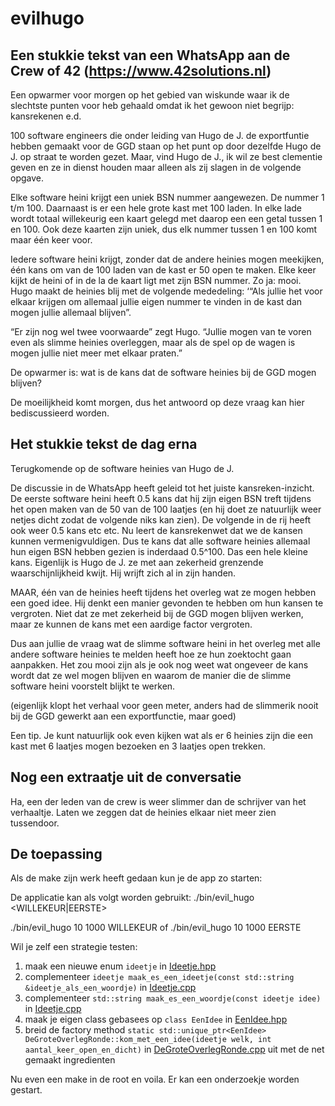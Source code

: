 # evilhugo

## Een stukkie tekst van een WhatsApp aan de Crew of 42 (https://www.42solutions.nl)

Een opwarmer voor morgen op het gebied van wiskunde waar ik de slechtste punten voor heb gehaald omdat ik het gewoon niet begrijp: kansrekenen e.d.

100 software engineers die onder leiding van Hugo de J. de exportfuntie hebben gemaakt voor de GGD staan op het punt op door dezelfde Hugo de J. op straat te worden gezet. Maar, vind Hugo de J., ik wil ze best clementie geven en ze in dienst houden maar alleen als zij slagen in de volgende opgave.

Elke software heini krijgt een uniek BSN nummer aangewezen. De nummer 1 t/m 100. Daarnaast is er een hele grote kast met 100 laden. In elke lade wordt totaal willekeurig een kaart gelegd met daarop een een getal tussen 1 en 100. Ook deze kaarten zijn uniek, dus elk nummer tussen 1 en 100 komt maar één keer voor.

Iedere software heini krijgt, zonder dat de andere heinies mogen meekijken, één kans om van de 100 laden van de kast er 50 open te maken. Elke keer kijkt de heini of in de la de kaart ligt met zijn BSN nummer. Zo ja: mooi. Hugo maakt de heinies blij met de volgende mededeling: ‘“Als jullie het voor elkaar krijgen om allemaal jullie eigen nummer te vinden in de kast dan mogen jullie allemaal blijven”.

“Er zijn nog wel twee voorwaarde” zegt Hugo. “Jullie mogen van te voren even als slimme heinies overleggen, maar als de spel op de wagen is mogen jullie niet meer met elkaar praten.” 

De opwarmer is: wat is de kans dat de software heinies bij de GGD mogen blijven? 


De moeilijkheid komt morgen, dus het antwoord op deze vraag kan hier bediscussieerd worden.

## Het stukkie tekst de dag erna

Terugkomende op de software heinies van Hugo de J.

De discussie in de WhatsApp heeft geleid tot het juiste kansreken-inzicht. De eerste software heini heeft 0.5 kans dat hij zijn eigen BSN treft tijdens het open maken van de 50 van de 100 laatjes (en hij doet ze natuurlijk weer netjes dicht zodat de volgende niks kan zien). De volgende in de rij heeft ook weer 0.5 kans etc etc. Nu leert de kansrekenwet dat we de kansen kunnen vermenigvuldigen. Dus te kans dat alle software heinies allemaal hun eigen BSN hebben gezien is inderdaad 0.5^100. Das een hele kleine kans. Eigenlijk is Hugo de J. ze met aan zekerheid grenzende waarschijnlijkheid kwijt. Hij wrijft zich al in zijn handen.

MAAR, één van de heinies heeft tijdens het overleg wat ze mogen hebben een goed idee. Hij denkt een manier gevonden te hebben om hun kansen te vergroten. Niet dat ze met zekerheid bij de GGD mogen blijven werken, maar ze kunnen de kans met een aardige factor vergroten.

Dus aan jullie de vraag wat de slimme software heini in het overleg met alle andere software heinies te melden heeft hoe ze hun zoektocht gaan aanpakken. Het zou mooi zijn als je ook nog weet wat ongeveer de kans wordt dat ze wel mogen blijven en waarom de manier die de slimme software heini voorstelt blijkt te werken.

(eigenlijk klopt het verhaal voor geen meter, anders had de slimmerik nooit bij de GGD gewerkt aan een exportfunctie, maar goed)

Een tip. Je kunt natuurlijk ook even kijken wat als er 6 heinies zijn die een kast met 6 laatjes mogen bezoeken en 3 laatjes open trekken.

## Nog een extraatje uit de conversatie 

Ha, een der leden van de crew is weer slimmer dan de schrijver van het verhaaltje. Laten we zeggen dat de heinies elkaar niet meer zien tussendoor.

## De toepassing

Als de make zijn werk heeft gedaan kun je de app zo starten:

De applicatie kan als volgt worden gebruikt:
./bin/evil_hugo <aantal heinies> <aantal pogingen> <WILLEKEUR|EERSTE>

./bin/evil_hugo 10 1000 WILLEKEUR of ./bin/evil_hugo 10 1000 EERSTE

Wil je zelf een strategie testen:

1) maak een nieuwe enum ```ideetje``` in [Ideetje.hpp](include/Ideetje.hpp)
2) complementeer ```ideetje maak_es_een_ideetje(const std::string &ideetje_als_een_woordje)``` in [Ideetje.cpp](src/Ideetje.cpp)
3) complementeer ```std::string maak_es_een_woordje(const ideetje idee)``` in [Ideetje.cpp](src/Ideetje.cpp)
4) maak je eigen class gebasees op ```class EenIdee``` in [EenIdee.hpp](include/EenIdee.hpp)
5) breid de factory method ```static std::unique_ptr<EenIdee> DeGroteOverlegRonde::kom_met_een_idee(ideetje welk, int aantal_keer_open_en_dicht)``` in [DeGroteOverlegRonde.cpp](src/DeGroteOverlegRonde.cpp) uit met de net gemaakt ingredienten

Nu even een make in de root en voila. Er kan een onderzoekje worden gestart.
